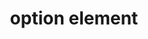 ---
{
  "title": "option element",
  "description": "",
  "category": "html",
  "keywords": "option element",
  "last_test_date": "2019-07-24",
  "test_results_url": "https://a11ysupport.io/tech/html/option_element",
  "test_url": "https://a11ysupport.io/tech/html/option_element",
  "notes_by_num": {
    "1": "HTML select element test: Options within an optgroup are not supported. I said 'click listbox', 'show choices', 'choose banana', and the option was not activated. Saying 'choose everything' instead worked as expected ('everything' is not part of an optgroup).",
    "2": "Didn't convey its name",
    "3": "Didn't convey its role",
    "4": "Didn't convey the value of the option when used in a datalist context",
    "5": "HTML input with datalist test: The menu context might imply a menuitem role instead of an option role",
    "6": "Didn't convey information about the position the option in the list",
    "7": "HTML input with datalist test: Only the name is displayed by Edge and announced by Narrator if both the name and value are set.",
    "8": "HTML input with datalist test: the first item was announced as \"row 1\", however other items did not convey their position.",
    "9": "HTML select element test: only conveyed when expanded",
    "10": "HTML input with datalist test: option role was implied by the announcement of \"autofill menu\" and \"in list\" when entering the list of options",
    "11": "HTML input with datalist test: Only the option value is listed as predictions, not the name."
  },
  "stats": {
    "dragon_win": {
      "chrome": {
        "75-79": "a #1 #2 #3 #4"
      }
    },
    "jaws": {
      "chrome": {
        "92": "a #5 #6"
      },
      "edge": {
        "92": "a #6"
      },
      "ie": {
        "11": "a #2 #3 #4 #6"
      },
      "firefox": {
        "73": "y"
      }
    },
    "narrator": {
      "edge": {
        "44": "a #7"
      }
    },
    "nvda": {
      "chrome": {
        "92": "y #8 #9"
      },
      "edge": {
        "92": "y"
      },
      "firefox": {
        "73": "a #4 #9"
      }
    },
    "orca": {
      "firefox": {
        "73": "a #4 #6"
      }
    },
    "talkback": {
      "and_chr": {
        "80": "a #10 #6"
      }
    },
    "va_and": {
      "and_chr": {
        "77-79": "y"
      }
    },
    "vo_ios": {
      "ios_saf": {
        "13.3.1": "a #11 #6"
      }
    },
    "vo_macos": {
      "safari": {
        "13.0.5": "a #2 #3 #4 #6"
      }
    },
    "vc_ios": {
      "ios_saf": {
        "13.0-13.3.1": "u #2 #4"
      }
    },
    "vc_macos": {
      "safari": {
        "13.0.5-13.0.2": "a #2 #3 #4"
      }
    },
    "wsr": {
      "edge": {
        "44": "y"
      },
      "chrome": {
        "77-79": "u #2 #3 #4"
      }
    }
  },
  "links": {
    "WHATWG HTML spec for the option element": "https://html.spec.whatwg.org/#the-option-element",
    "HTML AAM for the option element": "https://w3c.github.io/html-aam/#el-option"
  }
}
---